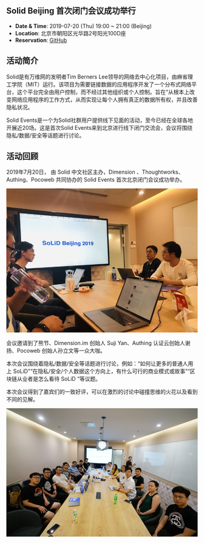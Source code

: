 ## Solid Beijing 首次闭门会议成功举行

- **Date & Time**: 2019-07-20 (Thu) 19:00 ~ 21:00 (Beijing)
- **Location**: 北京市朝阳区光华路2号阳光100D座
- **Reservation**: [GitHub](https://github.com/learnsolid/solid-beijing-2019)

## 活动简介


Solid是有万维网的发明者Tim Berners Lee领导的网络去中心化项目，由麻省理工学院（MIT）运行。该项目为需要链接数据的应用程序开发了一个分布式网络平台，这个平台完全由用户控制，而不经过其他组织或个人控制。旨在“从根本上改变网络应用程序的工作方式，从而实现让每个人拥有真正的数据所有权，并且改善隐私状况。

Solid Events是一个为Solid社群用户提供线下见面的活动，至今已经在全球各地开展近20场。这是首次Solid Events来到北京进行线下闭门交流会，会议将围绕隐私/数据/安全等话题进行讨论。

## 活动回顾

2019年7月20日， 由 Solid 中文社区主办，Dimension 、Thoughtworks、Authing、Pocoweb 共同协办的 Solid Events 首次北京闭门会议成功举办。

![1](/news/img/1/1.jpg)

会议邀请到了熊节、Dimension.im 创始人 Suji Yan、Authing 认证云创始人谢扬、Pocoweb 创始人孙立文等一众大咖。

本次会议围绕着隐私/数据/安全等话题进行讨论，例如：“如何让更多的普通人用上 SoLiD”“在隐私/安全/个人数据这个方向上，有什么可行的商业模式或故事”“区块链从业者是怎么看待 SoLiD ”等议题。

本次会议得到了嘉宾们的一致好评，可以在激烈的讨论中碰撞思维的火花以及看到不同的见解。

![1](/news/img/1/2.jpg)
